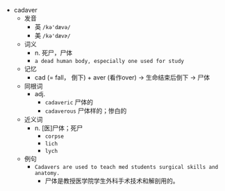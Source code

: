 - cadaver
  - 发音
    - 英 `/kə'dævə/`
    - 美 `/kə'dævɚ/`
  - 词义
    - n. 死尸，尸体
    - `a dead human body, especially one used for study`
  - 记忆
    - cad (= fall， 倒下) + aver (看作over) → 生命结束后倒下 → 尸体
  - 同根词
    - adj.
      - `cadaveric` 尸体的
      - `cadaverous` 尸体样的；惨白的
  - 近义词
    - n. [医]尸体；死尸
      - `corpse`
      - `lich`
      - `lych`
  - 例句
    - `Cadavers are used to teach med students surgical skills and anatomy.`
      - 尸体是教授医学院学生外科手术技术和解剖用的。

